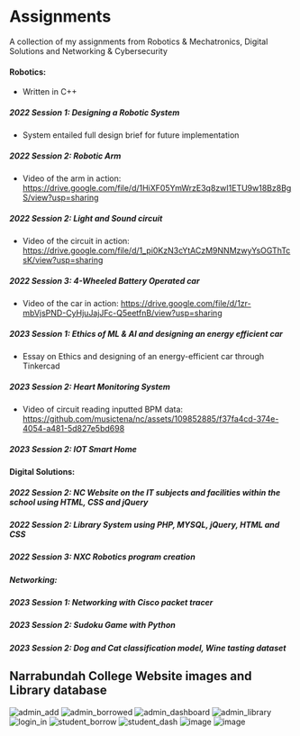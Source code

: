 # Assignments
A collection of my assignments from Robotics & Mechatronics, Digital Solutions and Networking & Cybersecurity


#### Robotics:
- Written in C++
##### 2022 Session 1: Designing a Robotic System
- System entailed full design brief for future implementation
##### 2022 Session 2: Robotic Arm
- Video of the arm in action: https://drive.google.com/file/d/1HiXF05YmWrzE3q8zwI1ETU9w18Bz8BgS/view?usp=sharing
##### 2022 Session 2: Light and Sound circuit
- Video of the circuit in action: https://drive.google.com/file/d/1_pi0KzN3cYtACzM9NNMzwyYsOGThTcsK/view?usp=sharing
##### 2022 Session 3: 4-Wheeled Battery Operated car 
- Video of the car in action: https://drive.google.com/file/d/1zr-mbVjsPND-CyHjuJajJFc-Q5eetfnB/view?usp=sharing
##### 2023 Session 1: Ethics of ML & AI and designing an energy efficient car
- Essay on Ethics and designing of an energy-efficient car through Tinkercad
##### 2023 Session 2: Heart Monitoring System
- Video of circuit reading inputted BPM data: https://github.com/musictena/nc/assets/109852885/f37fa4cd-374e-4054-a481-5d827e5bd698
##### 2023 Session 2: IOT Smart Home

#### Digital Solutions:

##### 2022 Session 2: NC Website on the IT subjects and facilities within the school using HTML, CSS and jQuery
##### 2022 Session 2: Library System using PHP, MYSQL, jQuery, HTML and CSS
##### 2022 Session 3: NXC Robotics program creation  

##### Networking:

##### 2023 Session 1: Networking with Cisco packet tracer
##### 2023 Session 2: Sudoku Game with Python
##### 2023 Session 2: Dog and Cat classification model, Wine tasting dataset 


## Narrabundah College Website images and Library database

![admin_add](https://user-images.githubusercontent.com/109852885/206121817-fee72aa1-f7c7-4c3f-8192-90d00c671790.png)
![admin_borrowed](https://user-images.githubusercontent.com/109852885/206121827-2676902d-9074-45b5-9f7a-167450b77017.png)
![admin_dashboard](https://user-images.githubusercontent.com/109852885/206121831-89ac731e-1f66-4031-abe4-8d300de24197.png)
![admin_library](https://user-images.githubusercontent.com/109852885/206121832-aba2e9f6-ae71-43b0-97a5-8b671686ae21.png)
![login_in](https://user-images.githubusercontent.com/109852885/206121837-2cc23c7c-e12c-4593-8c40-78bbe068b662.png)
![student_borrow](https://user-images.githubusercontent.com/109852885/206121840-41f196bb-4dfc-4539-93e2-aa5dcb3237a6.png)
![student_dash](https://user-images.githubusercontent.com/109852885/206121849-704a509c-106c-4b80-9674-d4fe82b3528d.png)
![image](https://user-images.githubusercontent.com/109852885/206123033-678f0c1e-5404-46a8-91b3-e0060a006ee0.png)
![image](https://user-images.githubusercontent.com/109852885/206123172-8f28f347-024c-4b3e-8de5-bbc31ec03efb.png)
